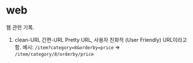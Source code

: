 # web
웹 관련 기록.

1. clean-URL  간편-URL 
Pretty URL, 사용자 친화적 (User Friendly) URL이라고 함. 예시: `/item?category=8&orderby=price` => `/item/category/8/orderby/price`


